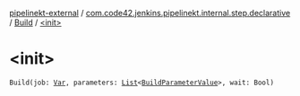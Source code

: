 [pipelinekt-external](../../index.md) / [com.code42.jenkins.pipelinekt.internal.step.declarative](../index.md) / [Build](index.md) / [&lt;init&gt;](./-init-.md)

# &lt;init&gt;

`Build(job: `[`Var`](../../com.code42.jenkins.pipelinekt.core.vars/-var/index.md)`, parameters: `[`List`](https://kotlinlang.org/api/latest/jvm/stdlib/kotlin.collections/-list/index.html)`<`[`BuildParameterValue`](../../com.code42.jenkins.pipelinekt.core.build-parameter/-build-parameter-value/index.md)`>, wait: Bool)`
